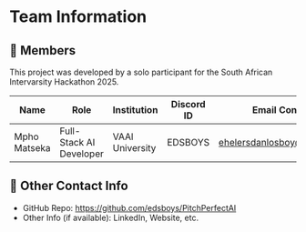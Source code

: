 
# Team Information

## 👥 Members
This project was developed by a solo participant for the South African Intervarsity Hackathon 2025.

| Name             | Role                     | Institution        | Discord ID          | Email Contact              |
| ---------------- | ------------------------ | ------------------ | ------------------- | -------------------------- |
| Mpho Matseka     | Full-Stack AI Developer  | VAAl University    | EDSBOYS             | ehelersdanlosboy@gmail.com |


## 📧 Other Contact Info
- GitHub Repo: https://github.com/edsboys/PitchPerfectAI
- Other Info (if available): LinkedIn, Website, etc.
